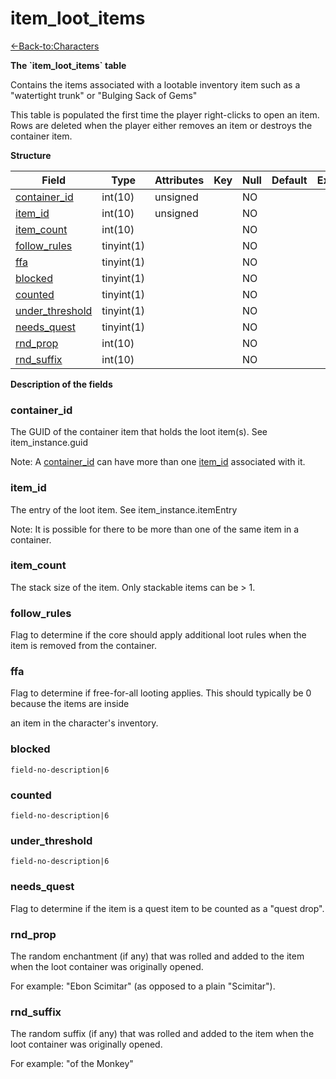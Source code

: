 # item\_loot\_items

[<-Back-to:Characters](database-characters.md)

**The \`item\_loot\_items\` table**

Contains the items associated with a lootable inventory item such as a "watertight trunk" or "Bulging Sack of Gems"

This table is populated the first time the player right-clicks to open an item. Rows are deleted when
the player either removes an item or destroys the container item.

**Structure**

| Field                | Type       | Attributes | Key | Null | Default | Extra | Comment |
|----------------------|------------|------------|-----|------|---------|-------|---------|
| [container_id][1]    | int(10)    | unsigned   |     | NO   |         |       |         |
| [item_id][2]         | int(10)    | unsigned   |     | NO   |         |       |         |
| [item_count][3]      | int(10)    |            |     | NO   |         |       |         |
| [follow_rules][4]    | tinyint(1) |            |     | NO   |         |       |         |
| [ffa][5]             | tinyint(1) |            |     | NO   |         |       |         |
| [blocked][6]         | tinyint(1) |            |     | NO   |         |       |         |
| [counted][7]         | tinyint(1) |            |     | NO   |         |       |         |
| [under_threshold][8] | tinyint(1) |            |     | NO   |         |       |         |
| [needs_quest][9]     | tinyint(1) |            |     | NO   |         |       |         |
| [rnd_prop][10]       | int(10)    |            |     | NO   |         |       |         |
| [rnd_suffix][11]     | int(10)    |            |     | NO   |         |       |         |

[1]: #container_id
[2]: #item_id
[3]: #item_count
[4]: #follow_rules
[5]: #ffa
[6]: #blocked
[7]: #counted
[8]: #under_threshold
[9]: #needs_quest
[10]: #rnd_prop
[11]: #rnd_suffix

**Description of the fields**

### container\_id

The GUID of the container item that holds the loot item(s). See item\_instance.guid

Note: A [container\_id](#item_loot_items-container_id) can have more than one [item\_id](#item_loot_items-item_id) associated with it.

### item\_id

The entry of the loot item. See item\_instance.itemEntry

Note: It is possible for there to be more than one of the same item in a container.

### item\_count

The stack size of the item. Only stackable items can be &gt; 1.

### follow\_rules

Flag to determine if the core should apply additional loot rules when the item
is removed from the container.

### ffa

Flag to determine if free-for-all looting applies. This should typically be 0 because the items are inside

an item in the character's inventory.

### blocked

`field-no-description|6`

### counted

`field-no-description|6`

### under\_threshold

`field-no-description|6`

### needs\_quest

Flag to determine if the item is a quest item to be counted as a "quest drop".

### rnd\_prop

The random enchantment (if any) that was rolled and added to the item when the loot container was
originally opened.

For example: "Ebon Scimitar" (as opposed to a plain "Scimitar").

### rnd\_suffix

The random suffix (if any) that was rolled and added to the item when the loot container was
originally opened.

For example: "of the Monkey"
